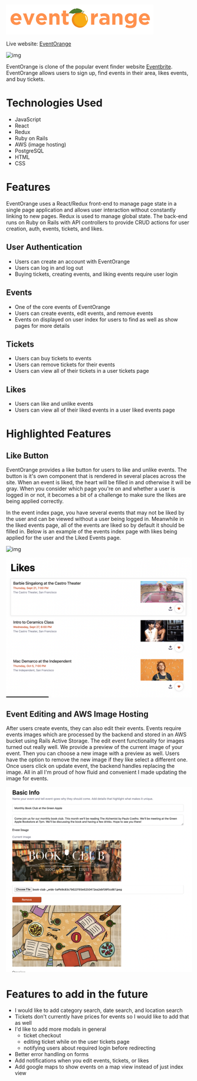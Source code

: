 ![img](frontend/src/assets/eventOrange.svg)

Live website: [EventOrange]()

![img](frontend/src/assets/juiceItUpTonight.svg)

EventOrange is clone of the popular event finder website [Eventbrite](https://www.eventbrite.com/). EventOrange allows users to sign up, find events in their area, likes events, and buy tickets.

# Technologies Used
- JavaScript
- React
- Redux
- Ruby on Rails
- AWS (image hosting)
- PostgreSQL
- HTML
- CSS

# Features

EventOrange uses a React/Redux front-end to manage page state in a single page application and allows user interaction without constantly linking to new pages. Redux is used to manage global state. The back-end runs on Ruby on Rails with API controllers to provide CRUD actions for user creation, auth, events, tickets, and likes.

## User Authentication
- Users can create an account with EventOrange
- Users can log in and log out
- Buying tickets, creating events, and liking events require user login

## Events
- One of the core events of EventOrange
- Users can create events, edit events, and remove events
- Events on displayed on user index for users to find as well as show pages
for more details

## Tickets
- Users can buy tickets to events
- Users can remove tickets for their events
- Users can view all of their tickets in a user tickets page

## Likes
- Users can like and unlike events
- Users can view all of their liked events in a user liked events page


# Highlighted Features
## Like Button
EventOrange provides a like button for users to like and unlike events. The button is it's own component that is rendered in several places across the site. When an event is liked, the heart will be filled in and otherwise it will be gray. When you consider which page you're on and whether a user is logged in or not, it becomes a bit of a challenge to make sure the likes are being applied correctly.

In the event index page, you have several events that may not be liked by the user and can be viewed without a user being logged in. Meanwhile in the liked events page, all of the events are liked so by default it should be filled in. Below is an example of the events index page with likes being applied for the user and the Liked Events page.

![img](./frontend/src/assets/events-example.png)

![img](./frontend/src/assets/likes-page.png)

## Event Editing and AWS Image Hosting
After users create events, they can also edit their events. Events require events images which are processed by the backend and stored in an AWS bucket using Rails Active Storage. The edit event functionality for images turned out really well. We provide a preview of the current image of your event. Then you can choose a new image with a preview as well. Users have the option to remove the new image if they like select a different one. Once users click on update event, the backend handles replacing the image. All in all I'm proud of how fluid and convenient I made updating the image for events.

![img](./frontend/src/assets/event-edit.png)

# Features to add in the future
- I would like to add category search, date search, and location search
- Tickets don't currently have prices for events so I would like to add that as well
- I'd like to add more modals in general
  - ticket checkout
  - editing ticket while on the user tickets page
  - notifying users about required login before redirecting
- Better error handling on forms
- Add notifications when you edit events, tickets, or likes
- Add google maps to show events on a map view instead of just index view
